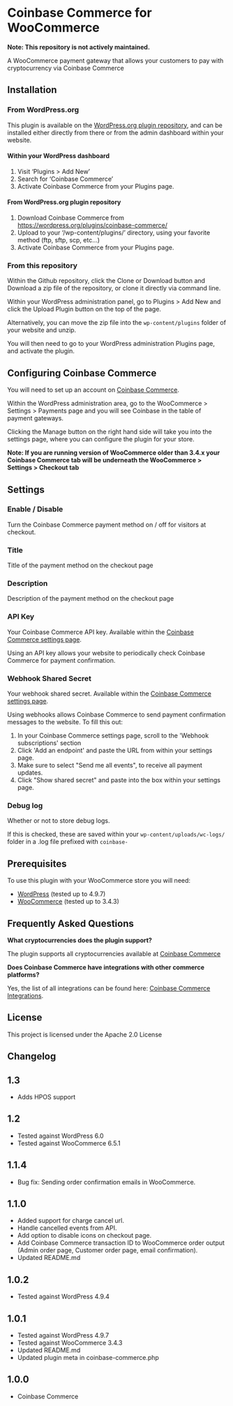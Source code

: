 # Coinbase Commerce for WooCommerce

**Note: This repository is not actively maintained.**

A WooCommerce payment gateway that allows your customers to pay with cryptocurrency via Coinbase Commerce

## Installation

### From WordPress.org

This plugin is available on the [WordPress.org plugin repository], and can be installed either directly from there or from the admin dashboard within your website.

#### Within your WordPress dashboard

1. Visit ‘Plugins > Add New’
2. Search for ‘Coinbase Commerce’
3. Activate Coinbase Commerce from your Plugins page.

#### From WordPress.org plugin repository

1. Download Coinbase Commerce from <https://wordpress.org/plugins/coinbase-commerce/>
2. Upload to your ‘/wp-content/plugins/’ directory, using your favorite method (ftp, sftp, scp, etc…)
3. Activate Coinbase Commerce from your Plugins page.

### From this repository

Within the Github repository, click the Clone or Download button and Download a zip file of the repository, or clone it directly via command line.

Within your WordPress administration panel, go to Plugins > Add New and click the Upload Plugin button on the top of the page.

Alternatively, you can move the zip file into the `wp-content/plugins` folder of your website and unzip.

You will then need to go to your WordPress administration Plugins page, and activate the plugin.

## Configuring Coinbase Commerce

You will need to set up an account on [Coinbase Commerce].

Within the WordPress administration area, go to the WooCommerce > Settings > Payments page and you will see Coinbase in the table of payment gateways.

Clicking the Manage button on the right hand side will take you into the settings page, where you can configure the plugin for your store.

**Note: If you are running version of WooCommerce older than 3.4.x your Coinbase Commerce tab will be underneath the WooCommerce > Settings > Checkout tab**

## Settings

### Enable / Disable

Turn the Coinbase Commerce payment method on / off for visitors at checkout.

### Title

Title of the payment method on the checkout page

### Description

Description of the payment method on the checkout page

### API Key

Your Coinbase Commerce API key. Available within the [Coinbase Commerce settings page].

Using an API key allows your website to periodically check Coinbase Commerce for payment confirmation.

### Webhook Shared Secret

Your webhook shared secret. Available within the [Coinbase Commerce settings page].

Using webhooks allows Coinbase Commerce to send payment confirmation messages to the website. To fill this out:

1. In your Coinbase Commerce settings page, scroll to the 'Webhook subscriptions' section
2. Click 'Add an endpoint' and paste the URL from within your settings page.
3. Make sure to select "Send me all events", to receive all payment updates.
4. Click "Show shared secret" and paste into the box within your settings page.

### Debug log

Whether or not to store debug logs.

If this is checked, these are saved within your `wp-content/uploads/wc-logs/` folder in a .log file prefixed with `coinbase-`

## Prerequisites

To use this plugin with your WooCommerce store you will need:

- [WordPress] (tested up to 4.9.7)
- [WooCommerce] (tested up to 3.4.3)

## Frequently Asked Questions

**What cryptocurrencies does the plugin support?**

The plugin supports all cryptocurrencies available at [Coinbase Commerce]

**Does Coinbase Commerce have integrations with other commerce platforms?**

Yes, the list of all integrations can be found here: [Coinbase Commerce Integrations](https://commerce.coinbase.com/integrate).

## License

This project is licensed under the Apache 2.0 License

## Changelog

## 1.3

- Adds HPOS support

## 1.2

- Tested against WordPress 6.0
- Tested against WooCommerce 6.5.1

## 1.1.4

- Bug fix: Sending order confirmation emails in WooCommerce.

## 1.1.0

- Added support for charge cancel url.
- Handle cancelled events from API.
- Add option to disable icons on checkout page.
- Add Coinbase Commerce transaction ID to WooCommerce order output (Admin order page, Customer order page, email confirmation).
- Updated README.md

## 1.0.2

- Tested against WordPress 4.9.4

## 1.0.1

- Tested against WordPress 4.9.7
- Tested against WooCommerce 3.4.3
- Updated README.md
- Updated plugin meta in coinbase-commerce.php

## 1.0.0

- Coinbase Commerce

[//]: # "Comments for storing reference material in. Stripped out when processing the markdown"
[Coinbase Commerce]: https://commerce.coinbase.com/
[Coinbase Commerce settings page]: https://commerce.coinbase.com/dashboard/settings/
[WooCommerce]: https://woocommerce.com/
[WordPress]: https://wordpress.org/
[WordPress.org plugin repository]: https://wordpress.org/plugins/coinbase-commerce/
